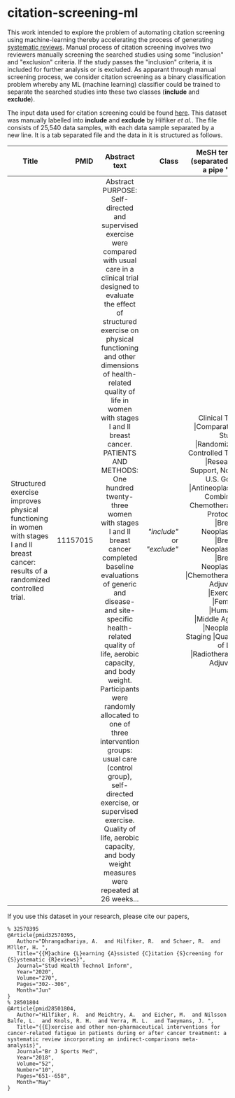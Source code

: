 # citation-screening-ml
This work intended to explore the problem of automating citation screening using machine-learning thereby accelerating the process of generating [systematic reviews](https://en.wikipedia.org/wiki/Systematic_review#:~:text=Systematic%20reviews%20are%20a%20type,synthesize%20findings%20qualitatively%20or%20quantitatively.). Manual process of citation screening involves two reviewers manually screening the searched studies using some "inclusion" and "exclusion" criteria. If the study passes the "inclusion" criteria, it is included for further analysis or is excluded. As apparant through manual screening process, we consider citation screening as a binary classification problem whereby any ML (machine learning) classifier could be trained to separate the searched studies into these two classes (__include__ and __exclude__).

The input data used for citation screening could be found [here](https://drive.google.com/file/d/14_-NNapaA2SvAxekAAW55zSZo9jSToVN/view?usp=sharing). This dataset was manually labelled into __include__ and __exclude__ by Hilfiker _et al._. The file consists of 25,540 data samples, with each data sample separated by a new line. It is a tab separated file and the data in it is structured as follows. 


| Title         | PMID          | Abstract text  | Class  | MeSH terms (separated by a pipe __"&#124;"__) |
| ------------- |--------------:| :-------------:| ------:|----------------------------------------------:|
| Structured exercise improves physical functioning in women with stages I and II breast cancer: results of a randomized controlled trial.      | 11157015 | Abstract PURPOSE: Self-directed and supervised exercise were compared with usual care in a clinical trial designed to evaluate the effect of structured exercise on physical functioning and other dimensions of health-related quality of life in women with stages I and II breast cancer. PATIENTS AND METHODS: One hundred twenty-three women with stages I and II breast cancer completed baseline evaluations of generic and disease- and site-specific health-related quality of life, aerobic capacity, and body weight. Participants were randomly allocated to one of three intervention groups: usual care (control group), self-directed exercise, or supervised exercise. Quality of life, aerobic capacity, and body weight measures were repeated at 26 weeks... | _"include"_ or _"exclude"_ | Clinical Trial &#124;Comparative Study &#124;Randomized Controlled Trial &#124;Research Support, Non-U.S. Gov't &#124;Antineoplastic Combined Chemotherapy Protocols &#124;Breast Neoplasms &#124;Breast Neoplasms &#124;Breast Neoplasms &#124;Chemotherapy, Adjuvant &#124;Exercise &#124;Female &#124;Humans &#124;Middle Aged &#124;Neoplasm Staging &#124;Quality of Life &#124;Radiotherapy, Adjuvant |

If you use this dataset in your research, please cite our papers,

```
% 32570395 
@Article{pmid32570395,
   Author="Dhrangadhariya, A.  and Hilfiker, R.  and Schaer, R.  and M?ller, H. ",
   Title="{{M}achine {L}earning {A}ssisted {C}itation {S}creening for {S}ystematic {R}eviews}",
   Journal="Stud Health Technol Inform",
   Year="2020",
   Volume="270",
   Pages="302--306",
   Month="Jun"
}
% 28501804 
@Article{pmid28501804,
   Author="Hilfiker, R.  and Meichtry, A.  and Eicher, M.  and Nilsson Balfe, L.  and Knols, R. H.  and Verra, M. L.  and Taeymans, J. ",
   Title="{{E}xercise and other non-pharmaceutical interventions for cancer-related fatigue in patients during or after cancer treatment: a systematic review incorporating an indirect-comparisons meta-analysis}",
   Journal="Br J Sports Med",
   Year="2018",
   Volume="52",
   Number="10",
   Pages="651--658",
   Month="May"
}

```
